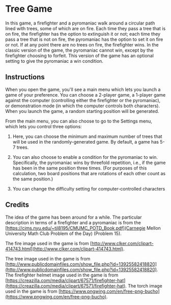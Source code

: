 # Tree Game

In this game, a firefighter and a pyromaniac walk around a circular path lined with trees, some of which are on fire. Each time they pass a tree that is on fire, the firefighter has the option to extinguish it or not; each time they pass a tree that is not on fire, the pyromaniac has the option to set it on fire or not. If at any point there are no trees on fire, the firefighter wins. In the classic version of the game, the pyromaniac cannot win, except by the firefighter choosing to forfeit. This version of the game has an optional setting to give the pyromaniac a win condition.

## Instructions

When you open the game, you'll see a main menu which lets you launch a game of your preference. You can choose a 2-player game, a 1-player game against the computer (controlling either the firefighter or the pyromaniac), or demonstration mode (in which the computer controls both characters). When you launch the game, a random starting position will be generated.

From the main menu, you can also choose to go to the Settings menu, which lets you control three options:

1. Here, you can choose the minimum and maximum number of trees that will be used in the randomly-generated game. By default, a game has 5-7 trees.

2. You can also choose to enable a condition for the pyromaniac to win. Specifically, the pyromaniac wins by threefold repetition, i.e., if the game has been in the same position three times. (For purposes of this calculation, two board positions that are rotations of each other count as the same position.)

3. You can change the difficulty setting for computer-controlled characters

## Credits

The idea of the game has been around for a while. The particular description in terms of a firefighter and a pyromaniac is from the [https://cims.nyu.edu/~tjl8195/CMUMC_POTD_Book.pdf](Carnegie Mellon University Math Club Problem of the Day) (Problem 15).

The fire image used in the game is from [http://www.clker.com/clipart-414743.html](http://www.clker.com/clipart-414743.html).

The tree image used in the game is from [http://www.publicdomainfiles.com/show_file.php?id=13925582418820](http://www.publicdomainfiles.com/show_file.php?id=13925582418820).
The firefighter helmet image used in the game is from [https://creazilla.com/media/clipart/67571/firefighter-hat](https://creazilla.com/media/clipart/67571/firefighter-hat).
The torch image used in the game is from [https://www.pngwing.com/en/free-png-bucho](https://www.pngwing.com/en/free-png-bucho).